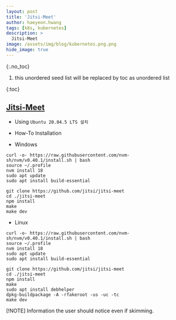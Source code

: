 ```yaml
---
layout: post
title: 'Jitsi-Meet' 
author: haeyeon.hwang
tags: [k8s, kubernetes]
description: >
  Jitsi-Meet 
image: /assets/img/blog/kubernetes.png.png
hide_image: true
---
```


{:.no_toc}

1. this unordered seed list will be replaced by toc as unordered list

{:toc}

## [Jitsi-Meet](https://jitsi.github.io/handbook/docs/dev-guide/dev-guide-web-jitsi-meet/)

- Using `Ubuntu 20.04.5 LTS 설치`
- How-To Installation

- Windows

~~~console
curl -o- https://raw.githubusercontent.com/nvm-sh/nvm/v0.40.1/install.sh | bash
source ~/.profile
nvm install 18
sudo apt update
sudo apt install build-essential

git clone https://github.com/jitsi/jitsi-meet
cd ./jitsi-meet
npm install
make
make dev
~~~

- Linux

~~~console
curl -o- https://raw.githubusercontent.com/nvm-sh/nvm/v0.40.1/install.sh | bash
source ~/.profile
nvm install 18
sudo apt update
sudo apt install build-essential

git clone https://github.com/jitsi/jitsi-meet
cd ./jitsi-meet
npm install
make
sudo apt install debhelper
dpkg-buildpackage -A -rfakeroot -us -uc -tc
make dev
~~~

[!NOTE]
Information the user should notice even if skimming.
